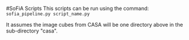 #SoFiA Scripts
This scripts can be run using the command: `sofia_pipeline.py script_name.py`

It assumes the image cubes from CASA will be one directory above in the sub-directory "casa".
